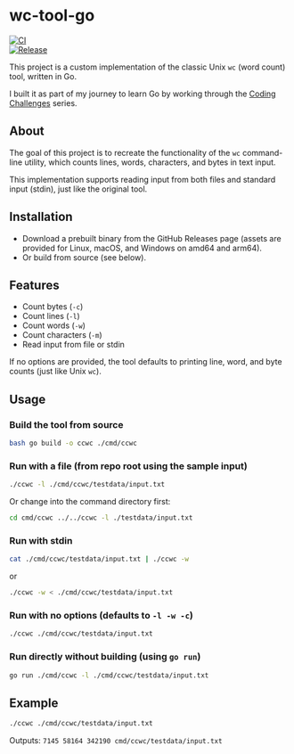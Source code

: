 # wc-tool-go

[![CI](https://github.com/onurmicoogullari/wc-tool-go/actions/workflows/ci.yml/badge.svg)](https://github.com/onurmicoogullari/wc-tool-go/actions/workflows/ci.yml)  
[![Release](https://github.com/onurmicoogullari/wc-tool-go/actions/workflows/cd.yml/badge.svg?event=push)](https://github.com/onurmicoogullari/wc-tool-go/actions/workflows/cd.yml)  

This project is a custom implementation of the classic Unix `wc` (word count) tool, written in Go.

I built it as part of my journey to learn Go by working through the [Coding Challenges](https://codingchallenges.fyi/) series.

## About

The goal of this project is to recreate the functionality of the `wc` command-line utility, which counts lines, words, characters, and bytes in text input.

This implementation supports reading input from both files and standard input (stdin), just like the original tool.

## Installation

- Download a prebuilt binary from the GitHub Releases page (assets are provided for Linux, macOS, and Windows on amd64 and arm64).
- Or build from source (see below).

## Features

- Count bytes (`-c`)
- Count lines (`-l`)
- Count words (`-w`)
- Count characters (`-m`)
- Read input from file or stdin

If no options are provided, the tool defaults to printing line, word, and byte counts (just like Unix `wc`).

## Usage

### Build the tool from source
```bash
bash go build -o ccwc ./cmd/ccwc
```

### Run with a file (from repo root using the sample input)
```bash
./ccwc -l ./cmd/ccwc/testdata/input.txt
```

Or change into the command directory first:

```bash
cd cmd/ccwc ../../ccwc -l ./testdata/input.txt
```

### Run with stdin
```bash
cat ./cmd/ccwc/testdata/input.txt | ./ccwc -w
```

or

```bash
./ccwc -w < ./cmd/ccwc/testdata/input.txt
```

### Run with no options (defaults to `-l -w -c`)
```bash
./ccwc ./cmd/ccwc/testdata/input.txt
```

### Run directly without building (using `go run`)
```bash
go run ./cmd/ccwc -l ./cmd/ccwc/testdata/input.txt
```

## Example
```bash
./ccwc ./cmd/ccwc/testdata/input.txt
```

Outputs: `7145 58164 342190 cmd/ccwc/testdata/input.txt`
